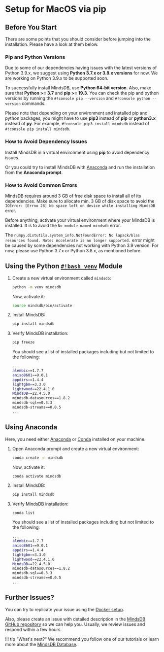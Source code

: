 # Setup for MacOS via pip

## Before You Start

There are some points that you should consider before jumping into the installation. Please have a look at them below.

### Pip and Python Versions

Due to some of our dependencies having issues with the latest versions of Python 3.9.x, we suggest using **Python 3.7.x or 3.8.x versions** for now. We are working on Python 3.9.x to be supported soon.

To successfully install MindsDB, use **Python 64-bit version**. Also, make sure that **Python >= 3.7** and **pip >= 19.3**. You can check the pip and python versions by running the `#!console pip --version` and `#!console python --version` commands.

Please note that depending on your environment and installed pip and python packages, you might have to use **pip3** instead of **pip** or **python3.x** instead of **py**. For example, `#!console pip3 install mindsdb` instead of `#!console pip install mindsdb`.

### How to Avoid Dependency Issues

Install MindsDB in a virtual environment using **pip** to avoid dependency issues.

Or you could try to install MindsDB with [Anaconda](https://www.anaconda.com/products/individual) and run the installation from the **Anaconda prompt**.

### How to Avoid Common Errors

MindsDB requires around 3 GB of free disk space to install all of its dependencies. Make sure to allocate min. 3 GB of disk space to avoid the `IOError: [Errno 28] No space left on device while installing MindsDB` error.

Before anything, activate your virtual environment where your MindsDB is installed. It is to avoid the `No module named mindsdb` error.

The `numpy.distutils.system_info.NotFoundError: No lapack/blas resources found. Note: Accelerate is no longer supported.` error might be caused by some dependencies not working with Python 3.9 version. For now, please use Python 3.7.x or Python 3.8.x, as mentioned before.

## Using the Python [`#!bash venv`](https://docs.python.org/3/library/venv.html) Module

1. Create a new virtual environment called `mindsdb`:

    ```bash
    python -m venv mindsdb
    ```

    Now, activate it:

    ```bash
    source mindsdb/bin/activate
    ```

2. Install MindsDB:

    ```bash
    pip install mindsdb
    ```

3. Verify MindsDB installation:

    ```bash
    pip freeze
    ```

    You should see a list of installed packages including but not limited to the following:

    ```bash
    ...
    alembic==1.7.7
    aniso8601==9.0.1
    appdirs==1.4.4
    lightgbm==3.3.0
    lightwood==22.4.1.0
    MindsDB==22.4.5.0
    mindsdb-datasources==1.8.2
    mindsdb-sql==0.3.3
    mindsdb-streams==0.0.5
    ...
    ```

## Using Anaconda

Here, you need either [Anaconda](https://www.anaconda.com/products/individual) or [Conda](https://conda.io/projects/conda/en/latest/index.html)
installed on your machine.

1. Open Anaconda prompt and create a new virtual environment:

    ```bash
    conda create -n mindsdb
    ```

    Now, activate it:

    ```bash
    conda activate mindsdb
    ```

2. Install MindsDB:

    ```bash
    pip install mindsdb
    ```


3. Verify MindsDB installation:

    ```bach 
    conda list
    ```

    You should see a list of installed packages including but not limited to the following:

    ```bash
    ...
    alembic==1.7.7
    aniso8601==9.0.1
    appdirs==1.4.4
    lightgbm==3.3.0
    lightwood==22.4.1.0
    MindsDB==22.4.5.0
    mindsdb-datasources==1.8.2
    mindsdb-sql==0.3.3
    mindsdb-streams==0.0.5
    ...
    ```

## Further Issues?

You can try to replicate your issue using the [Docker setup](/setup/self-hosted/docker/).

Also, please create an issue with detailed description in the [MindsDB GitHub repository](https://github.com/mindsdb/mindsdb/issues) so we can help you. Usually, we review issues and respond within a few hours.

!!! tip "What's next?"
    We recommend you follow one of our tutorials or learn more about the [MindsDB Database](/sql/table-structure/).
